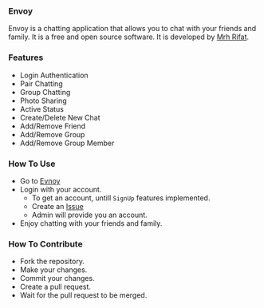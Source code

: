 ### Envoy
Envoy is a chatting application that allows you to chat with your friends and family. It is a free and open source software. It is developed by [Mrh Rifat](https://github.com/mrhrifat).

### Features
- Login Authentication
- Pair Chatting
- Group Chatting
- Photo Sharing
- Active Status
- Create/Delete New Chat
- Add/Remove Friend
- Add/Remove Group
- Add/Remove Group Member

### How To Use
- Go to [Evnoy](https://envoy.netlify.app)
- Login with your account. 
    - To get an account, untill `SignUp` features implemented.
    - Create an [Issue](https://github.com/mrhrifat/envoy/issues/new)
    - Admin will provide you an account.
- Enjoy chatting with your friends and family.

### How To Contribute
- Fork the repository.
- Make your changes.
- Commit your changes.
- Create a pull request.
- Wait for the pull request to be merged.


